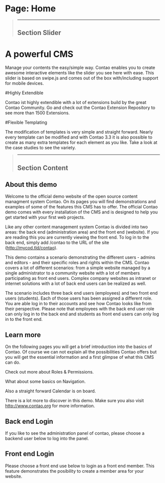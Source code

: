 Page: Home
===========


> ------------------------------------------------
> Section Slider
> ------------------------------------------------

# A powerful CMS

Manage your contents the easy/simple way. Contao enables you to create awesome interactive elements like the slider you see here with ease. This slider is based on swipe.js and comes out of the box with/including support for mobile devices.

#Highly Extendible

Contao ist highly extendible with a lot of extensions build by the great Contao Community. Go and check out the Contao Extension Repository to see more than 1500 Extensions.

#Flexible Templating

The modification of templates is very simple and straight forward. Nearly every template can be modified and with Contao 3.3 it is also possible to create as many extra templates for each element as you like. Take a look at the case studies to see the variety.

> ------------------------------------------------
> Section Content
> ------------------------------------------------

## About this demo

Welcome to the official demo website of the open source content managment system Contao. On its pages you will find demonstrations and examples of some of the features this CMS has to offer. The official Contao demo comes with every installation of the CMS and is designed to help you get started with your first web projects.

Like any other content management system Contao is divided into two areas: the back end (administration area) and the front end (website). If you are reading this you are currently viewing the front end. To log in to the back end, simply add /contao to the URL of the site (http://mycod.tld/contao).

This demo contains a scenario demonstrating the different users - admins and editors - and their specific roles and rights within the CMS. Contao covers a lot of different scenarios: from a simple website managed by a single administrator to a community website with a lot of members participating as front end users. Complex company websites as intranet or internet solutions with a lot of back end users can be realized as well.

The scenario includes three back end users (employees) and two front end users (students). Each of those users has been assigned a different role. You are able log in to their accounts and see how Contao looks like from their perspective. Please note that employees with the back end user role can only log in to the back end and students as front end users can only log in to the front end.

## Learn more

On the following pages you will get a brief introduction into the basics of Contao. Of course we can not explain all the possibilities Contao offers but you will get the essential information and a first glimpse of what this CMS can do.

Check out more about Roles & Permissions.

What about some basics on Navigation.

Also a straight forward Calendar is on board.

There is a lot more to discover in this demo. Make sure you also visit http://www.contao.org for more information.

## Back end Login

If you like to see the administration panel of contao, please choose a backend user below to log into the panel.

## Front end Login

Please choose a front end use below to login as a front end member. This feature demonstrates the posibility to create a member area for your website.
